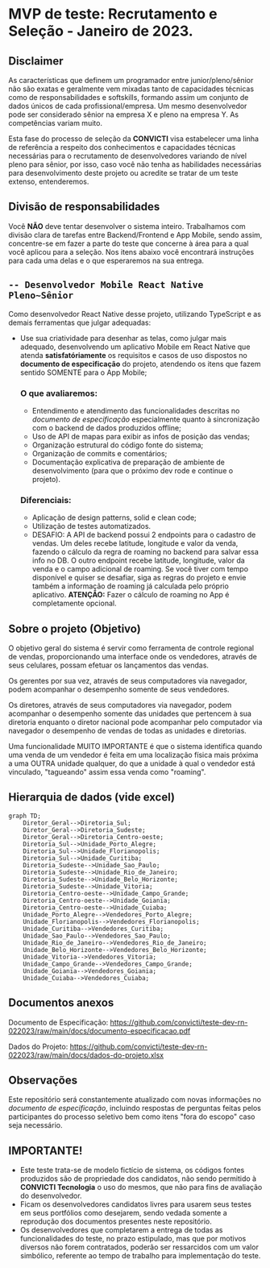 # MVP de teste: Recrutamento e Seleção - Janeiro de 2023.

## Disclaimer

As características que definem um programador entre junior/pleno/sênior não são exatas e geralmente vem mixadas tanto de capacidades técnicas como de responsabilidades e softskills, formando assim um conjunto de dados únicos de cada profissional/empresa. Um mesmo desenvolvedor pode ser considerado sênior na empresa X e pleno na empresa Y. As competências variam muito.

Esta fase do processo de seleção da **CONVICTI** visa estabelecer uma linha de referência a respeito dos conhecimentos e capacidades técnicas necessárias para o recrutamento de desenvolvedores variando de nível pleno para sênior, por isso, caso você não tenha as habilidades necessárias para desenvolvimento deste projeto ou acredite se tratar de um teste extenso, entenderemos.

## Divisão de responsabilidades

Você **NÃO** deve tentar desenvolver o sistema inteiro. Trabalhamos com divisão clara de tarefas entre Backend/Frontend e App Mobile, sendo assim, concentre-se em fazer a parte do teste que concerne à área para a qual você aplicou para a seleção. Nos itens abaixo você encontrará instruções para cada uma delas e o que esperaremos na sua entrega.

## ` -- Desenvolvedor Mobile React Native Pleno~Sênior `

Como desenvolvedor React Native desse projeto, utilizando TypeScript e as demais ferramentas que julgar adequadas:

* Use sua criatividade para desenhar as telas, como julgar mais adequado, desenvolvendo um aplicativo Mobile em React Native que atenda **satisfatóriamente** os requisitos e casos de uso dispostos no **documento de especificação** do projeto, atendendo os itens que fazem sentido SOMENTE para o App Mobile;

  ### O que avaliaremos:
  * Entendimento e atendimento das funcionalidades descritas no *documento de especificação* especialmente quanto à sincronização com o backend de dados produzidos offline;
  * Uso de API de mapas para exibir as infos de posição das vendas;
  * Organização estrutural do código fonte do sistema;
  * Organização de commits e comentários;
  * Documentação explicativa de preparação de ambiente de desenvolvimento (para que o próximo dev rode e continue o projeto).

  ### Diferenciais: 
  * Aplicação de design patterns, solid e clean code;
  * Utilização de testes automatizados.
  * DESAFIO: A API de backend possui 2 endpoints para o cadastro de vendas. Um deles recebe latitude, longitude e valor da venda, fazendo o cálculo da regra de roaming no backend para salvar essa info no DB. 
  O outro endpoint recebe latitude, longitude, valor da venda e o campo adicional de roaming. Se você tiver com tempo disponível e quiser se desafiar, siga as regras do projeto e envie também a informação de roaming já calculada pelo próprio aplicativo. **ATENÇÃO:** Fazer o cálculo de roaming no App é completamente opcional.

## Sobre o projeto (Objetivo)

O objetivo geral do sistema é servir como ferramenta de controle regional de vendas, proporcionando uma interface onde os vendedores, através de seus celulares, possam efetuar os lançamentos das vendas.

Os gerentes por sua vez, através de seus computadores via navegador, podem acompanhar o desempenho somente de seus vendedores.

Os diretores, através de seus computadores via navegador, podem acompanhar o desempenho somente das unidades que pertencem à sua diretoria enquanto o diretor nacional pode acompanhar pelo computador via navegador o desempenho de vendas de todas as unidades e diretorias.

Uma funcionalidade MUITO IMPORTANTE é que o sistema identifica quando uma venda de um vendedor é feita em uma localização física mais próxima a uma OUTRA unidade qualquer, do que a unidade à qual o vendedor está vinculado, "tagueando" assim essa venda como "roaming".

## Hierarquia de dados (vide excel)

```mermaid
graph TD;
    Diretor_Geral-->Diretoria_Sul;
    Diretor_Geral-->Diretoria_Sudeste;
    Diretor_Geral-->Diretoria_Centro-oeste;
    Diretoria_Sul-->Unidade_Porto_Alegre;
    Diretoria_Sul-->Unidade_Florianopolis;
    Diretoria_Sul-->Unidade_Curitiba;
    Diretoria_Sudeste-->Unidade_Sao_Paulo;
    Diretoria_Sudeste-->Unidade_Rio_de_Janeiro;
    Diretoria_Sudeste-->Unidade_Belo_Horizonte;
    Diretoria_Sudeste-->Unidade_Vitoria;
    Diretoria_Centro-oeste-->Unidade_Campo_Grande;
    Diretoria_Centro-oeste-->Unidade_Goiania;
    Diretoria_Centro-oeste-->Unidade_Cuiaba;
    Unidade_Porto_Alegre-->Vendedores_Porto_Alegre;
    Unidade_Florianopolis-->Vendedores_Florianopolis;
    Unidade_Curitiba-->Vendedores_Curitiba;
    Unidade_Sao_Paulo-->Vendedores_Sao_Paulo;
    Unidade_Rio_de_Janeiro-->Vendedores_Rio_de_Janeiro;
    Unidade_Belo_Horizonte-->Vendedores_Belo_Horizonte;
    Unidade_Vitoria-->Vendedores_Vitoria;
    Unidade_Campo_Grande-->Vendedores_Campo_Grande;
    Unidade_Goiania-->Vendedores_Goiania;
    Unidade_Cuiaba-->Vendedores_Cuiaba;
```

## Documentos anexos
Documento de Especificação: https://github.com/convicti/teste-dev-rn-022023/raw/main/docs/documento-especificacao.pdf

Dados do Projeto: https://github.com/convicti/teste-dev-rn-022023/raw/main/docs/dados-do-projeto.xlsx

## Observações
Este repositório será constantemente atualizado com novas informações no *documento de especificação*, incluindo respostas de perguntas feitas pelos participantes do processo seletivo bem como itens "fora do escopo" caso seja necessário.

## IMPORTANTE!
  * Este teste trata-se de modelo fictício de sistema, os códigos fontes produzidos são de propriedade dos candidatos, não sendo permitido à **CONVICTI Tecnologia** o uso do mesmos, que não para fins de avaliação do desenvolvedor. 
  * Ficam os desenvolvedores candidatos livres para usarem seus testes em seus portfólios como desejarem, sendo vedada somente a reprodução dos documentos presentes neste repositório.
  * Os desenvolvedores que completarem a entrega de todas as funcionalidades do teste, no prazo estipulado, mas que por motivos diversos não forem contratados, poderão ser ressarcidos com um valor simbólico, referente ao tempo de trabalho para implementação do teste.

